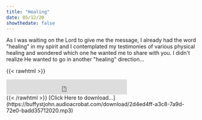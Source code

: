 ```yaml
---
title: "Healing"
date: 05/12/20
showthedate: false
---
```


As I was waiting on the Lord to give me the message, I already had the word "healing" in my spirit and I contemplated my testimonies of various physical healing and wondered which one he wanted me to share with you. I didn't realize He wanted to go in another "healing" direction...
<!--more-->
{{< rawhtml >}}
<iframe width='320px' height='40px' src='https://www.audioacrobat.com/tplay/B47a3405368252dcce3cbba6d593d9c17Nh0vFTYGJjkqCxxeRWpba1BUVVVJSBYEPUgSeDZ+UFA' frameBorder='0'></iframe><br>
{{< /rawhtml >}}
[Click Here to download&hellip;](https://buffystjohn.audioacrobat.com/download/2d4ed4ff-a3c8-7a9d-72e0-badd35712020.mp3)